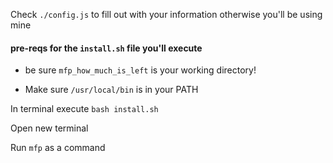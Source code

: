 Check `./config.js` to fill out with your information otherwise you'll be using mine

#### pre-reqs for the `install.sh` file you'll execute
- be sure `mfp_how_much_is_left` is your working directory!
 
- Make sure `/usr/local/bin` is in your PATH

In terminal execute `bash install.sh`



Open new terminal

Run `mfp` as a command
